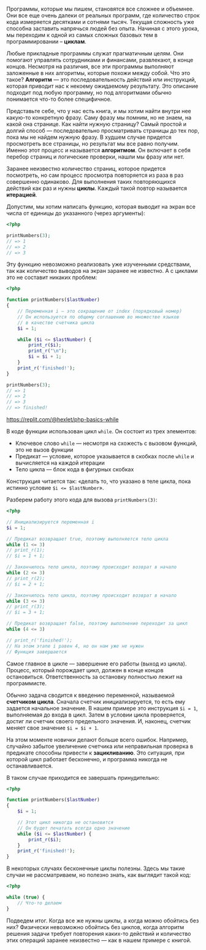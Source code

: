 Программы, которые мы пишем, становятся все сложнее и объемнее. Они все еще очень далеки от реальных программ, где количество строк кода измеряется десятками и сотнями тысяч. Текущая сложность уже способна заставить напрячься людей без опыта. Начиная с этого урока, мы переходим к одной из самых сложных базовых тем в программировании – **циклам**.

Любые прикладные программы служат прагматичным целям. Они помогают управлять сотрудниками и финансами, развлекают, в конце концов. Несмотря на различия, все эти программы выполняют заложенные в них алгоритмы, которые похожи между собой. Что это такое? **Алгоритм** — это последовательность действий или инструкций, которая приводит нас к некоему ожидаемому результату. Это описание подходит под любую программу, но под алгоритмами обычно понимается что-то более специфичное.

Представьте себе, что у нас есть книга, и мы хотим найти внутри нее какую-то конкретную фразу. Саму фразу мы помним, но не знаем, на какой она странице. Как найти нужную страницу? Самый простой и долгий способ — последовательно просматривать страницы до тех пор, пока мы не найдем нужную фразу. В худшем случае придется просмотреть все страницы, но результат мы все равно получим. Именно этот процесс и называется **алгоритмом**. Он включает в себя перебор страниц и логические проверки, нашли мы фразу или нет.

Заранее неизвестно количество страниц, которое придется посмотреть, но сам процесс просмотра повторяется из раза в раз совершенно одинаково. Для выполнения таких повторяющихся действий как раз и нужны **циклы**. Каждый такой повтор называется **итерацией**.

Допустим, мы хотим написать функцию, которая выводит на экран все числа от единицы до указанного (через аргументы):

```php
<?php

printNumbers(3);
// => 1
// => 2
// => 3
```

Эту функцию невозможно реализовать уже изученными средствами, так как количество выводов на экран заранее не известно. А с циклами это не составит никаких проблем:

```php
<?php

function printNumbers($lastNumber)
{
    // Переменная i — это сокращение от index (порядковый номер)
    // Он используется по общему соглашению во множестве языков
    // в качестве счетчика цикла
    $i = 1;

    while ($i <= $lastNumber) {
        print_r($i);
        print_r("\n");
        $i = $i + 1;
    }
    print_r('finished!');
}

printNumbers(3);
// => 1
// => 2
// => 3
// => finished!
```

https://replit.com/@hexlet/php-basics-while

В коде функции использован цикл `while`. Он состоит из трех элементов:

* Ключевое слово `while` — несмотря на схожесть с вызовом функций, это не вызов функции
* Предикат — условие, которое указывается в скобках после `while` и вычисляется на каждой итерации
* Тело цикла — блок кода в фигурных скобках

Конструкция читается так: «делать то, что указано в теле цикла, пока истинно условие `$i <= $lastNumber`».

Разберем работу этого кода для вызова `printNumbers(3)`:

```php
<?php

// Инициализируется переменная i
$i = 1;

// Предикат возвращает true, поэтому выполняется тело цикла
while (1 <= 3)
// print_r(1);
// $i = 1 + 1;

// Закончилось тело цикла, поэтому происходит возврат в начало
while (2 <= 3)
// print_r(2);
// $i = 2 + 1;

// Закончилось тело цикла, поэтому происходит возврат в начало
while (3 <= 3)
// print_r(3);
// $i = 3 + 1;

// Предикат возвращает false, поэтому выполнение переходит за цикл
while (4 <= 3)

// print_r('finished!');
// На этом этапе i равен 4, но он нам уже не нужен
// Функция завершается
```

Самое главное в цикле — завершение его работы (выход из цикла). Процесс, который порождает цикл, должен в конце концов остановиться. Ответственность за остановку полностью лежит на программисте.

Обычно задача сводится к введению переменной, называемой **счетчиком цикла**. Сначала счетчик инициализируется, то есть ему задается начальное значение. В нашем примере это инструкция `$i = 1`, выполняемая до входа в цикл. Затем в условии цикла проверяется, достиг ли счетчик своего предельного значения. И, наконец, счетчик меняет свое значение `$i = $i + 1`.

На этом моменте новички делают больше всего ошибок. Например, случайно забытое увеличение счетчика или неправильная проверка в предикате способны привести к **зацикливанию**. Это ситуация, при которой цикл работает бесконечно, и программа никогда не останавливается.

В таком случае приходится ее завершать принудительно:

```php
<?php

function printNumbers($lastNumber)
{
    $i = 1;

    // Этот цикл никогда не остановится
    // Он будет печатать всегда одно значение
    while ($i <= $lastNumber) {
        print_r($i);
    }
    print_r('finished!');
}
```

В некоторых случаях бесконечные циклы полезны. Здесь мы такие случаи не рассматриваем, но полезно знать, как выглядит такой код:

```php
<?php

while (true) {
    // Что-то делаем
}
```

Подведем итог. Когда все же нужны циклы, а когда можно обойтись без них? Физически невозможно обойтись без циклов, когда алгоритм решения задачи требует повторения каких-то действий и количество этих операций заранее неизвестно — как в нашем примере с книгой.
